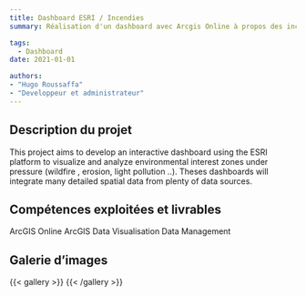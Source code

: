 ```yaml
---
title: Dashboard ESRI / Incendies
summary: Réalisation d'un dashboard avec Arcgis Online à propos des incendies en Nouvelle-Calédonie

tags:
  - Dashboard
date: 2021-01-01

authors:
- "Hugo Roussaffa"
- "Developpeur et administrateur"
---
```


## Description du projet 

This project aims to develop an interactive dashboard using the ESRI platform to visualize and analyze  environmental interest zones under pressure (wildfire
, erosion, light pollution ..). Theses dashboards will integrate many detailed spatial data from plenty of data sources.
        


## Compétences exploitées et livrables 
ArcGIS Online
ArcGIS
Data Visualisation
Data Management

## Galerie d’images

{{< gallery >}}
{{< /gallery >}}
